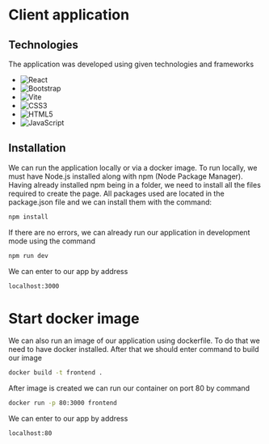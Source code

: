 # Client application
## Technologies
The application was developed using given technologies and frameworks
* ![React][react-shield]
* ![Bootstrap][bootstrap-shield]
* ![Vite](https://img.shields.io/static/v1?style=for-the-badge&message=Vite&color=646CFF&logo=Vite&logoColor=FFFFFF&label=)
* ![CSS3](https://img.shields.io/static/v1?style=for-the-badge&message=CSS3&color=1572B6&logo=CSS3&logoColor=FFFFFF&label=)
* ![HTML5](https://img.shields.io/static/v1?style=for-the-badge&message=HTML5&color=E34F26&logo=HTML5&logoColor=FFFFFF&label=)
* ![JavaScript](https://img.shields.io/static/v1?style=for-the-badge&message=JavaScript&color=222222&logo=JavaScript&logoColor=F7DF1E&label=)

## Installation
We can run the application locally or via a docker image. To run locally, we must have Node.js installed along with npm (Node Package Manager). Having already installed npm being in a folder, we need to install all the files required to create the page. All packages used are located in the package.json file and we can install them with the command:
```sh
npm install
```
If there are no errors, we can already run our application in development mode using the command
```sh
npm run dev
```
We can enter to our app by address
```sh
localhost:3000
```



# Start docker image
We can also run an image of our application using dockerfile. To do that we need to have docker installed. After that we should enter command to build our image
```sh
docker build -t frontend .
```
After image is created we can run our container on port 80 by command
``` sh
docker run -p 80:3000 frontend 
```

We can enter to our app by address
```sh
localhost:80
```

<!-- MARKDOWN LINKS & IMAGES -->
<!-- https://www.markdownguide.org/basic-syntax/#reference-style-links -->
[react-shield]: https://img.shields.io/badge/-ReactJs-61DAFB?logo=react&logoColor=white&style=for-the-badge
[bootstrap-shield]: https://img.shields.io/badge/Bootstrap-563D7C?style=for-the-badge&logo=bootstrap&logoColor=white

